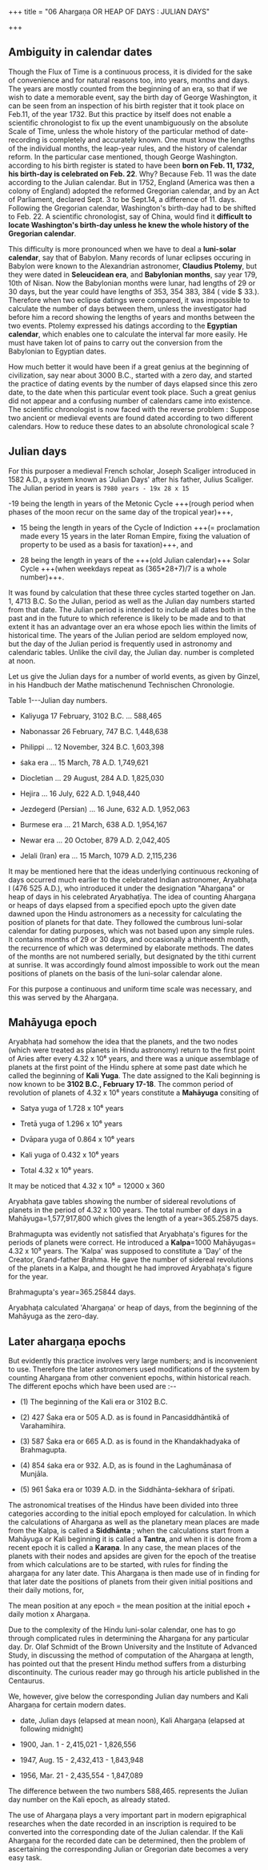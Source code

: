 +++
title = "06 Ahargaṇa OR HEAP OF DAYS : JULIAN DAYS"

+++



## Ambiguity in calendar dates



Though the Flux of Time is a continuous process, it is divided for the sake of convenience and for natural reasons too, into years, months and days. The years are mostly counted from the beginning of an era, so that if we wish to date a memorable event, say the birth day of George Washington, it can be seen from an inspection of his birth register that it took place on Feb.11, of the year 1732. But this practice by itself does not enable a scientific chronologist to fix up the event unambiguously on the absolute Scale of Time, unless the whole history of the particular method of date-recording is completely and accurately known. One must know the lengths of the individual months, the leap-year rules, and the history of calendar reform. In the particular case mentioned, though George Washington. according to his birth register is stated to have been **born on Feb. 11, 1732, his birth-day is celebrated on Feb. 22**. Why? Because Feb. 11 was the date according to the Julian calendar. But in 1752, England (America was then a colony of England) adopted the reformed Gregorian calendar, and by an Act of Parliament, declared Sept. 3 to be Sept.14, a difference of 11. days. Following the Gregorian calendar, Washington's birth-day had to be shifted to Feb. 22. A scientific chronologist, say of China, would find it **difficult to locate Washington's birth-day unless he knew the whole history of the Gregorian calendar**. 







This difficulty is more pronounced when we have to deal a **luni-solar calendar**, say that of Babylon. Many records of lunar eclipses occuring in Babylon were known to the Alexandrian astronomer, **Claudius Ptolemy**, but they were dated in **Seleucidean era**, and **Babylonian months**, say year 179, 10th of Nisan. Now the Babylonian months were lunar, had lengths of 29 or 30 days, but the year could have lengths of 353, 354 383, 384 ( vide $ 33.). Therefore when two eclipse datings were compared, it was impossible to calculate the number of days between them, unless the investigator had before him a record showing the lengths of years and months between the two events. Ptolemy expressed his datings according to the **Egyptian calendar**, which enables one to calculate the interval far more easily. He must have taken lot of pains to carry out the conversion from the Babylonian to Egyptian dates. 







How much better it would have been if a great genius at the beginning of civilization, say near about 3000 B.C., started with a zero day, and started the practice of dating events by the number of days elapsed since this zero date, to the date when this particular event took place. Such a great genius did not appear and a confusing number of calendars came into existence. The scientific chronologist is now faced with the reverse problem : Suppose two ancient or medieval events are found dated according to two different calendars. How to reduce these dates to an absolute chronological scale ? 







## Julian days



For this purposer a medieval French scholar, Joseph Scaliger introduced in 1582 A.D., a system known as 'Julian Days' after his father, Julius Scaliger. The Julian period in years is `7980 years - 19x 28 x 15` 



  -19 being the length in years of the Metonic Cycle +++(rough period when phases of the moon recur on the same day of the tropical year)+++, 



  - 15 being the length in years of the Cycle of Indiction +++(= proclamation made every 15 years in the later Roman Empire, fixing the valuation of property to be used as a basis for taxation)+++, and 



  - 28 being the length in years of the +++(old Julian calendar)+++ Solar Cycle +++(when weekdays repeat as (365*28+7)/7 is a whole number)+++. 







It was found by calculation that these three cycles started together on Jan. 1, 4713 B.C. So the Julian, period as well as the Julian day numbers started from that date. The Julian period is intended to include all dates both in the past and in the future to which reference is likely to be made and to that extent it has an advantage over an era whose epoch lies within the limits of historical time. The years of the Julian period are seldom employed now, but the day of the Julian period is frequently used in astronomy and calendaric tables. Unlike the civil day, the Julian day. number is completed at noon. 







Let us give the Julian days for a number of world events, as given by Ginzel, in his Handbuch der Mathe matischenund Technischen Chronologie. 







Table 1---Julian day numbers.  







- Kaliyuga 17 February, 3102 B.C. ... 588,465 



- Nabonassar 26 February, 747 B.C. 1,448,638 



- Philippi ... 12 November, 324 B.C. 1,603,398 



- śaka era ... 15 March, 78 A.D. 1,749,621 



- Diocletian ... 29 August, 284 A.D. 1,825,030 



- Hejira ... 16 July, 622 A.D. 1,948,440 



- Jezdegerd (Persian) ... 16 June, 632 A.D. 1,952,063 



- Burmese era ... 21 March, 638 A.D. 1,954,167 



- Newar era ... 20 October, 879 A.D. 2,042,405 



- Jelali (Iran) era ... 15 March, 1079 A.D. 2,115,236  







It may be mentioned here that the ideas underlying continuous reckoning of days occurred much earlier to the celebrated Indian astronomer, Aryabhaṭa I (476 525 A.D.), who introduced it under the designation "Ahargaṇa" or heap of days in his celebrated Aryabhaṭīya. The idea of counting Ahargaṇa or heaps of days elapsed from a specified epoch upto the given date dawned upon the Hindu astronomers as a necessity for calculating the position of planets for that date. They followed the cumbrous luni-solar calendar for dating purposes, which was not based upon any simple rules. It contains months of 29 or 30 days, and occasionally a thirteenth month, the recurrence of which was determined by elaborate methods. The dates of the months are not numbered serially, but designated by the tithi current at sunrise. It was accordingly found almost impossible to work out the mean positions of planets on the basis of the luni-solar calendar alone. 







For this purpose a continuous and uniform time scale was necessary, and this was served by the Ahargaṇa. 







## Mahāyuga epoch



Aryabhaṭa had somehow the idea that the planets, and the two nodes (which were treated as planets in Hindu astronomy) return to the first point of Aries after every 4.32 x 10⁶ years, and there was a unique assemblage of planets at the first point of the Hindu sphere at some past date which he called the beginning of **Kali Yuga**. The date assigned to the Kali beginning is now known to be **3102 B.C., February 17-18**. The common period of revolution of planets of 4.32 x 10⁶ years constitute a **Mahāyuga** consiting of 







- Satya yuga of 1.728 x 10⁶ years 



- Tretā yuga of 1.296 x 10⁶ years 



- Dvāpara yuga of 0.864 x 10⁶ years 



- Kali yuga of 0.432 x 10⁶ years 



- Total 4.32 x 10⁶ years. 







It may be noticed that 4.32 x 10⁶ = 12000 x 360 







Aryabhaṭa gave tables showing the number of sidereal revolutions of planets in the period of 4.32 x 100 years. The total number of days in a Mahāyuga=1,577,917,800 which gives the length of a year=365.25875 days. 







Brahmagupta was evidently not satisfied that Aryabhaṭa's figures for the periods of planets were correct. He introduced a **Kalpa**=1000 Mahāyugas= 4.32 x 10⁹ years. The 'Kalpa' was supposed to constitute a 'Day' of the Creator, Grand-father Brahma. He gave the number of sidereal revolutions of the planets in a Kalpa, and thought he had improved Aryabhața's figure for the year.







Brahmagupta's year=365.25844 days.







Aryabhaṭa calculated 'Ahargaṇa' or heap of days, from the beginning of the Mahāyuga as the zero-day.







## Later ahargaṇa epochs



But evidently this practice involves very large numbers; and is inconvenient to use. Therefore the later astronomers used modifications of the system by counting Ahargaṇa from other convenient epochs, within historical reach. The different epochs which have been used are :-- 







- (1) The beginning of the Kali era or 3102 B.C. 



- (2) 427 Śaka era or 505 A.D. as is found in Pancasiddhāntikā of Varahamihira. 



- (3) 587 Śaka era or 665 A.D. as is found in the Khandakhadyaka of Brahmagupta. 



- (4) 854 śaka era or 932. A.D, as is found in the Laghumānasa of Munjāla. 



- (5) 961 Śaka era or 1039 A.D. in the Siddhānta-śekhara of śrīpati. 







The astronomical treatises of the Hindus have been divided into three categories according to the initial epoch employed for calculation. In which the calculations of Ahargaṇa as well as the planetary mean places are made from the Kalpa, is called a **Siddhānta** ; when the calculations start from a Mahāyuga or Kali beginning it is called a **Tantra**, and when it is done from a recent epoch it is called a **Karaṇa**. In any case, the mean places of the planets with their nodes and apsides are given for the epoch of the treatise from which calculations are to be started, with rules for finding the ahargaņa for any later date. This Ahargaṇa is then made use of in finding for that later date the positions of planets from their given initial positions and their daily motions, for, 







The mean position at any epoch = the mean position at the initial epoch + daily motion x Ahargaṇa. 







Due to the complexity of the Hindu luni-solar calendar, one has to go through complicated rules in determining the Ahargaṇa for any particular day. Dr. Olaf Schmidt of the Brown University and the Institute of Advanced Study, in discussing the method of computation of the Ahargaṇa at length, has pointed out that the present Hindu method suffers from a disturbing discontinuity. The curious reader may go through his article published in the Centaurus. 







We, however, give below the corresponding Julian day numbers and Kali Ahargaṇa for certain modern dates. 







- date, Julian days (elapsed at mean noon),  Kali Ahargaṇa (elapsed at following midnight)



- 1900, Jan. 1 -  2,415,021 - 1,826,556



- 1947, Aug. 15 - 2,432,413 -  1,843,948



- 1956, Mar. 21 - 2,435,554 - 1,847,089 







The difference between the two numbers 588,465. represents the Julian day number on the Kali epoch, as already stated. 







The use of Ahargaṇa plays a very important part in modern epigraphical researches when the date recorded in an inscription is required to be converted into the corresponding date of the Julian calendar. If the Kali Ahargaṇa for the recorded date can be determined, then the problem of ascertaining the corresponding Julian or Gregorian date becomes a very easy task. 



